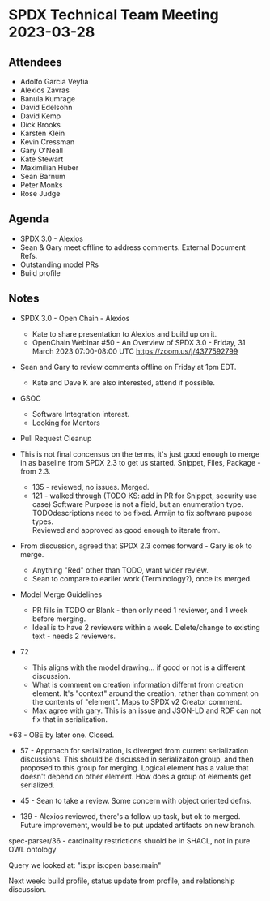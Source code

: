 # SPDX Technical Team Meeting 2023-03-28

## Attendees

* Adolfo Garcia Veytia
* Alexios Zavras
* Banula Kumrage
* David Edelsohn
* David Kemp
* Dick Brooks
* Karsten Klein
* Kevin Cressman
* Gary O'Neall
* Kate Stewart
* Maximilian Huber
* Sean Barnum
* Peter Monks
* Rose Judge

## Agenda
* SPDX 3.0 - Alexios
* Sean & Gary  meet offline to address comments.    External Document Refs.
* Outstanding model PRs 
* Build profile

## Notes
* SPDX 3.0 - Open Chain  - Alexios
   * Kate to share presentation to Alexios and build up on it. 
   * OpenChain Webinar #50 - An Overview of SPDX 3.0  - Friday, 31 March 2023 07:00-08:00 UTC
https://zoom.us/j/4377592799
   

* Sean and Gary to review comments offline on Friday at 1pm EDT.
   * Kate and Dave K are also interested,  attend if possible. 
   
* GSOC 
   * Software Integration interest.
   * Looking for Mentors

* Pull Request Cleanup
* This is not final concensus on the terms,  it's just good enough to merge in as baseline from SPDX 2.3 to get us started.    Snippet, Files, Package - from 2.3.
   * 135 - reviewed, no issues.   Merged.
   * 121 - walked through 
      (TODO KS:  add in PR for Snippet, security use case)
      Software Purpose is not a field, but an enumeration type.   
      TODOdescriptions need to be fixed. 
      Armijn to fix software pupose types.  
      Reviewed and approved as good enough to iterate from. 
* From discussion,  agreed that SPDX 2.3 comes forward - Gary is ok to merge. 
   * Anything "Red" other than TODO, want wider review.  
   * Sean to compare to earlier work (Terminology?), once its merged. 
* Model Merge Guidelines 
   * PR fills in TODO or Blank - then only need 1 reviewer, and 1 week before merging. 
   * Ideal is to have 2 reviewers within a week.  Delete/change to existing text - needs 2 reviewers. 
   
* 72
   * This aligns with the model drawing...    if good or not is a different discussion. 
   * What is comment on creation information differnt from creation element.  It's "context" around the creation, rather than comment on the contents of "element".      Maps to SPDX v2 Creator comment.
   * Max agree with gary. This is an issue and JSON-LD and RDF can not fix that in serialization.

*63 - OBE by later one.  Closed.

* 57 - Approach for serialization,  is diverged from current serialization discussions.    This should be discussed in serializaiton group, and then proposed to this group for merging.  Logical element has a value that doesn't depend on other element.   How does a group of elements get serialized. 

* 45 - Sean to take a review.   Some concern with object oriented defns. 

* 139 - Alexios reviewed, there's a follow up task, but ok to merged.  Future improvement, would be to put updated artifacts on new branch. 

spec-parser/36 - cardinality restrictions shuold be in SHACL, not in pure OWL ontology 

Query we looked at:  "is:pr is:open base:main"

Next week:   build profile,  status update from profile, and relationship discussion.
